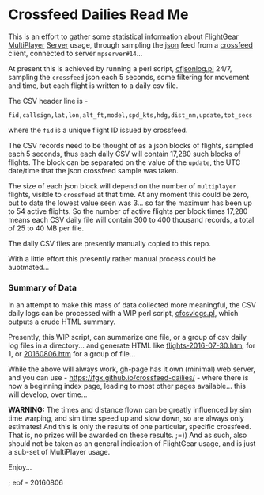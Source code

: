Crossfeed Dailies Read Me
===

This is an effort to gather some statistical information about [FlightGear](http://www.flightgear.org/) [MultiPlayer](http://wiki.flightgear.org/Howto:Multiplayer) [Server](http://wiki.flightgear.org/FlightGear_Multiplayer_Server) usage, through sampling the [json](http://crossfeed.freeflightsim.org/flights.json) feed from a [crossfeed](https://gitlab.com/fgtools/crossfeed) client, connected to server `mpserver#14`...

At present this is achieved by running a perl script, [cfjsonlog.pl](https://github.com/geoffmcl/scripts/blob/master/cfjsonlog.pl) 24/7, sampling the `crossfeed` json each 5 seconds, some filtering for movement and time, but each flight is written to a daily csv file.

The CSV header line is -

````
fid,callsign,lat,lon,alt_ft,model,spd_kts,hdg,dist_nm,update,tot_secs
````

where the `fid` is a unique flight ID issued by crossfeed. 

The CSV records need to be thought of as a json blocks of flights, sampled each 5 seconds, thus each daily CSV will contain 17,280 such blocks of flights. The block can be separated on the value of the `update`, the UTC date/time that the json crossfeed sample was taken.

The size of each json block will depend on the number of `multiplayer` flights, visible to `crossfeed` at that time. At any moment this could be zero, but to date the lowest value seen was 3... so far the maximum has been up to 54 active flights. So the number of active flights per block times 17,280 means each CSV daily file will contain 300 to 400 thousand records, a total of 25 to 40 MB per file.

The daily CSV files are presently manually copied to this repo.

With a little effort this presently rather manual process could be auotmated...

### Summary of Data ###

In an attempt to make this mass of data collected more meaningful, the CSV daily logs can be processed with a WIP perl script, [cfcsvlogs.pl](https://github.com/geoffmcl/scripts/blob/master/cfcsvlogs.pl), which outputs a crude HTML summary.

Presently, this WIP script, can summarize one file, or a group of csv daily log files in a directory... and generate HTML like [flights-2016-07-30.htm](http://htmlpreview.github.io/?https://github.com/fgx/crossfeed-dailies/blob/gh-pages/html/flights-2016-07-30.htm), for 1, or [20160806.htm](http://htmlpreview.github.io/?https://github.com/fgx/crossfeed-dailies/blob/gh-pages/html/20160806.htm) for a group of file...

While the above will always work, gh-page has it own (minimal) web server, and you can use - https://fgx.github.io/crossfeed-dailies/ - where there is now a beginning index page, leading to most other pages available... this will develop, over time...

**WARNING:** The times and distance flown can be greatly influenced by sim time warping, and sim time speed up and slow down, so are always only estimates! And this is only the results of one particular, specific crossfeed. That is, no prizes will be awarded on these results. ;=)) And as such, also should not be taken as an general indication of FlightGear usage, and is just a sub-set of MultiPlayer usage.

Enjoy...

; eof - 20160806
